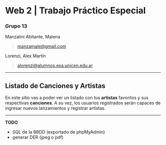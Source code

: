 #  Web 2 | Trabajo Práctico Especial

### Grupo 13
Manzalini Abitante, Malena
> manzamale@gmail.com

Lorenzi, Alex Martín
> alorenzi@alumnos.exa.unicen.edu.ar
***
## Listado de Canciones y Artistas
En este sitio vas a poder ver un listado con tus **artistas** favoritos y sus respectivas **canciones**. A su vez, los usuarios registrados serán capaces de ingresar nuevos lanzamientos y registrar artistas.
***
**TODO**
+ SQL de la BBDD (exportado de phpMyAdmin)
+ generar DER (jpeg o pdf)
